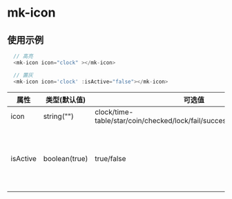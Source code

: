 # mk-icon

## 使用示例
```JavaScript
  // 高亮
  <mk-icon icon="clock" ></mk-icon>

  // 置灰
  <mk-icon icon='clock' :isActive="false"></mk-icon>
```

| 属性          | 类型(默认值)  | 可选值         | 备注                        |
| ------------- | ------------- | ----------  | --------------------------- |
| icon          | string("")    | clock/time-table/star/coin/checked/lock/fail/success/identifyCode/warn | 类型     |
| isActive          | boolean(true)    | true/false | 高亮/置灰，非必填项            |
